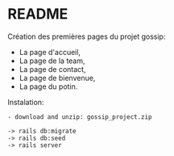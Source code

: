 # README

Création des premières pages du projet gossip:

 - La page d'accueil,
 - La page de la team, 
 - La page de contact,
 - La page de bienvenue,
 - La page du potin.

Instalation:

	- download and unzip: gossip_project.zip
  
	-> rails db:migrate
	-> rails db:seed
	-> rails server